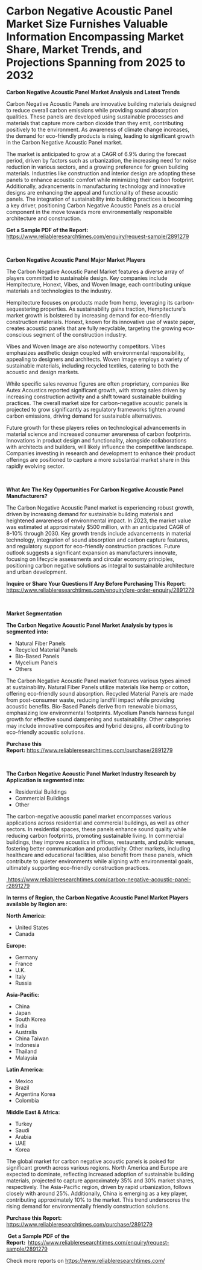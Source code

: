 <p><h1>Carbon Negative Acoustic Panel Market Size Furnishes Valuable Information Encompassing Market Share, Market Trends, and Projections Spanning from 2025 to 2032</h1></p><p><strong>Carbon Negative Acoustic Panel Market Analysis and Latest Trends</strong></p>
<p><p>Carbon Negative Acoustic Panels are innovative building materials designed to reduce overall carbon emissions while providing sound absorption qualities. These panels are developed using sustainable processes and materials that capture more carbon dioxide than they emit, contributing positively to the environment. As awareness of climate change increases, the demand for eco-friendly products is rising, leading to significant growth in the Carbon Negative Acoustic Panel market.</p><p>The market is anticipated to grow at a CAGR of 6.9% during the forecast period, driven by factors such as urbanization, the increasing need for noise reduction in various sectors, and a growing preference for green building materials. Industries like construction and interior design are adopting these panels to enhance acoustic comfort while minimizing their carbon footprint. Additionally, advancements in manufacturing technology and innovative designs are enhancing the appeal and functionality of these acoustic panels. The integration of sustainability into building practices is becoming a key driver, positioning Carbon Negative Acoustic Panels as a crucial component in the move towards more environmentally responsible architecture and construction.</p></p>
<p><strong>Get a Sample PDF of the Report:&nbsp;</strong> <a href="https://www.reliableresearchtimes.com/enquiry/request-sample/2891279?utm_campaign=3264&utm_medium=2&utm_source=Github&utm_content=ia&utm_term=14032025&utm_id=carbon-negative-acoustic-panel">https://www.reliableresearchtimes.com/enquiry/request-sample/2891279</a></p>
<p>&nbsp;</p>
<p><strong>Carbon Negative Acoustic Panel Major Market Players</strong></p>
<p><p>The Carbon Negative Acoustic Panel Market features a diverse array of players committed to sustainable design. Key companies include Hempitecture, Honext, Vibes, and Woven Image, each contributing unique materials and technologies to the industry.</p><p>Hempitecture focuses on products made from hemp, leveraging its carbon-sequestering properties. As sustainability gains traction, Hempitecture's market growth is bolstered by increasing demand for eco-friendly construction materials. Honext, known for its innovative use of waste paper, creates acoustic panels that are fully recyclable, targeting the growing eco-conscious segment of the construction industry.</p><p>Vibes and Woven Image are also noteworthy competitors. Vibes emphasizes aesthetic design coupled with environmental responsibility, appealing to designers and architects. Woven Image employs a variety of sustainable materials, including recycled textiles, catering to both the acoustic and design markets.</p><p>While specific sales revenue figures are often proprietary, companies like Autex Acoustics reported significant growth, with strong sales driven by increasing construction activity and a shift toward sustainable building practices. The overall market size for carbon-negative acoustic panels is projected to grow significantly as regulatory frameworks tighten around carbon emissions, driving demand for sustainable alternatives.</p><p>Future growth for these players relies on technological advancements in material science and increased consumer awareness of carbon footprints. Innovations in product design and functionality, alongside collaborations with architects and builders, will likely influence the competitive landscape. Companies investing in research and development to enhance their product offerings are positioned to capture a more substantial market share in this rapidly evolving sector.</p></p>
<p>&nbsp;</p>
<p><strong>What Are The Key Opportunities For Carbon Negative Acoustic Panel Manufacturers?</strong></p>
<p><p>The Carbon Negative Acoustic Panel market is experiencing robust growth, driven by increasing demand for sustainable building materials and heightened awareness of environmental impact. In 2023, the market value was estimated at approximately $500 million, with an anticipated CAGR of 8-10% through 2030. Key growth trends include advancements in material technology, integration of sound absorption and carbon capture features, and regulatory support for eco-friendly construction practices. Future outlook suggests a significant expansion as manufacturers innovate, focusing on lifecycle assessments and circular economy principles, positioning carbon negative solutions as integral to sustainable architecture and urban development.</p></p>
<p><strong>Inquire or Share Your Questions If Any Before Purchasing This Report:</strong> <a href="https://www.reliableresearchtimes.com/enquiry/pre-order-enquiry/2891279?utm_campaign=3264&utm_medium=2&utm_source=Github&utm_content=ia&utm_term=14032025&utm_id=carbon-negative-acoustic-panel">https://www.reliableresearchtimes.com/enquiry/pre-order-enquiry/2891279</a></p>
<p>&nbsp;</p>
<p><strong>Market Segmentation</strong></p>
<p><strong>The Carbon Negative Acoustic Panel Market Analysis by types is segmented into:</strong></p>
<p><ul><li>Natural Fiber Panels</li><li>Recycled Material Panels</li><li>Bio-Based Panels</li><li>Mycelium Panels</li><li>Others</li></ul></p>
<p><p>The Carbon Negative Acoustic Panel market features various types aimed at sustainability. Natural Fiber Panels utilize materials like hemp or cotton, offering eco-friendly sound absorption. Recycled Material Panels are made from post-consumer waste, reducing landfill impact while providing acoustic benefits. Bio-Based Panels derive from renewable biomass, emphasizing low environmental footprints. Mycelium Panels harness fungal growth for effective sound dampening and sustainability. Other categories may include innovative composites and hybrid designs, all contributing to eco-friendly acoustic solutions.</p></p>
<p><strong>Purchase this Report:&nbsp;</strong><a href="https://www.reliableresearchtimes.com/purchase/2891279?utm_campaign=3264&utm_medium=2&utm_source=Github&utm_content=ia&utm_term=14032025&utm_id=carbon-negative-acoustic-panel">https://www.reliableresearchtimes.com/purchase/2891279</a></p>
<p>&nbsp;</p>
<p><strong>The Carbon Negative Acoustic Panel Market Industry Research by Application is segmented into:</strong></p>
<p><ul><li>Residential Buildings</li><li>Commercial Buildings</li><li>Other</li></ul></p>
<p><p>The carbon-negative acoustic panel market encompasses various applications across residential and commercial buildings, as well as other sectors. In residential spaces, these panels enhance sound quality while reducing carbon footprints, promoting sustainable living. In commercial buildings, they improve acoustics in offices, restaurants, and public venues, fostering better communication and productivity. Other markets, including healthcare and educational facilities, also benefit from these panels, which contribute to quieter environments while aligning with environmental goals, ultimately supporting eco-friendly construction practices.</p></p>
<p><a href="https://www.reliableresearchtimes.com/carbon-negative-acoustic-panel-r2891279?utm_campaign=3264&utm_medium=2&utm_source=Github&utm_content=ia&utm_term=14032025&utm_id=carbon-negative-acoustic-panel">&nbsp;https://www.reliableresearchtimes.com/carbon-negative-acoustic-panel-r2891279</a></p>
<p><strong>In terms of Region, the Carbon Negative Acoustic Panel Market Players available by Region are:</strong></p>
<p>
    <p> <strong> North America: </strong>
        <ul>
            <li>United States</li>
            <li>Canada</li>
        </ul>
        </p> 
    <p> <strong> Europe: </strong>
        <ul>
            <li>Germany</li>
            <li>France</li>
            <li>U.K.</li>
            <li>Italy</li>
            <li>Russia</li>
        </ul>
        </p> 
    <p> <strong> Asia-Pacific: </strong>
        <ul>
            <li>China</li>
            <li>Japan</li>
            <li>South Korea</li>
            <li>India</li>
            <li>Australia</li>
            <li>China Taiwan</li>
            <li>Indonesia</li>
            <li>Thailand</li>
            <li>Malaysia</li>
        </ul>
        </p> 
    <p> <strong> Latin America: </strong>
        <ul>
            <li>Mexico</li>
            <li>Brazil</li>
            <li>Argentina Korea</li>
            <li>Colombia</li>
        </ul>
        </p> 
    <p> <strong> Middle East & Africa: </strong>
        <ul>
            <li>Turkey</li>
            <li>Saudi</li>
            <li>Arabia</li>
            <li>UAE</li>
            <li>Korea</li>
        </ul>
    </p>
    </p>
<p><p>The global market for carbon negative acoustic panels is poised for significant growth across various regions. North America and Europe are expected to dominate, reflecting increased adoption of sustainable building materials, projected to capture approximately 35% and 30% market shares, respectively. The Asia-Pacific region, driven by rapid urbanization, follows closely with around 25%. Additionally, China is emerging as a key player, contributing approximately 10% to the market. This trend underscores the rising demand for environmentally friendly construction solutions.</p></p>
<p><strong>Purchase this Report: </strong><a href="https://www.reliableresearchtimes.com/purchase/2891279?utm_campaign=3264&utm_medium=2&utm_source=Github&utm_content=ia&utm_term=14032025&utm_id=carbon-negative-acoustic-panel">https://www.reliableresearchtimes.com/purchase/2891279</a></p>
<p>&nbsp;<strong>Get a Sample PDF of the Report:&nbsp;&nbsp;</strong><a href="https://www.reliableresearchtimes.com/enquiry/request-sample/2891279?utm_campaign=3264&utm_medium=2&utm_source=Github&utm_content=ia&utm_term=14032025&utm_id=carbon-negative-acoustic-panel">https://www.reliableresearchtimes.com/enquiry/request-sample/2891279</a></p>
<p><strong></strong></p>
<p>Check more reports on <a href="https://www.reliableresearchtimes.com/?utm_campaign=3264&utm_medium=2&utm_source=Github&utm_content=ia&utm_term=14032025&utm_id=carbon-negative-acoustic-panel">https://www.reliableresearchtimes.com/</a></p>